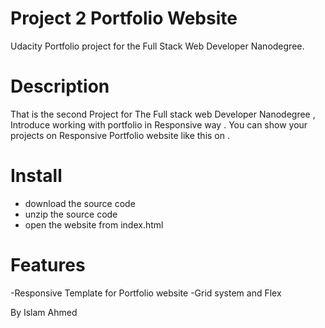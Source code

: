 # Project 2 Portfolio Website

Udacity Portfolio project for the Full Stack Web Developer Nanodegree.

# Description
That is the second Project for The Full stack web Developer Nanodegree , 
Introduce working with portfolio in Responsive way . You can show your 
projects on Responsive Portfolio website like this on .


# Install 

- download the source code 
- unzip the source code 
- open the website from index.html

# Features 

-Responsive Template for Portfolio website 
-Grid system and Flex 

By Islam Ahmed 
